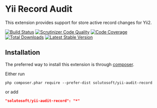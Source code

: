 Yii Record Audit
================

This extension provides support for store active record changes for Yii2.

[![Build Status](https://travis-ci.org/solutosoft/yii-audit-record.svg?branch=master)](https://travis-ci.org/solutosoft/yii-audit-record)
[![Scrutinizer Code Quality](https://scrutinizer-ci.com/g/solutosoft/yii-audit-record/badges/quality-score.png?b=master)](https://scrutinizer-ci.com/g/solutosoft/yii-audit-record/?branch=master)
[![Code Coverage](https://scrutinizer-ci.com/g/solutosoft/yii-audit-record/badges/coverage.png?b=master)](https://scrutinizer-ci.com/g/solutosoft/yii-audit-record/?branch=master)
[![Total Downloads](https://poser.pugx.org/solutosoft/yii-audit-record/downloads.png)](https://packagist.org/packages/solutosoft/yii-audit-record)
[![Latest Stable Version](https://poser.pugx.org/solutosoft/yii-audit-record/v/stable.png)](https://packagist.org/packages/solutosoft/yii-audit-record)

Installation
------------

The preferred way to install this extension is through [composer](http://getcomposer.org/download/).

Either run

```
php composer.phar require --prefer-dist solutosoft/yii-audit-record
```

or add

```json
"solutosoft/yii-audit-record": "*"
```